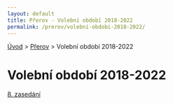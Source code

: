 ```yaml
---
layout: default  
title: Přerov - Volební období 2018-2022
permalink: /prerov/volebni-obdobi-2018-2022/
---
```

[Úvod](../../) > [Přerov](../) > Volební období 2018-2022

# Volební období 2018-2022

[8. zasedání](../../../zasedani-08/)